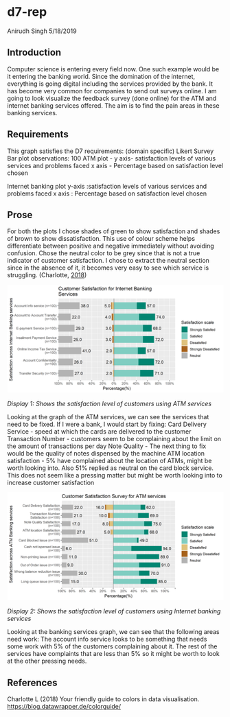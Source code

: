 d7-rep
================
Anirudh Singh
5/18/2019

## Introduction

Computer science is entering every field now. One such example would be
it entering the banking world. Since the domination of the internet,
everything is going digital including the services provided by the bank.
It has become very common for companies to send out surveys online. I am
going to look visualize the feedback survey (done online) for the ATM
and internet banking services offered. The aim is to find the pain areas
in these banking services.

## Requirements

This graph satisfies the D7 requirements: (domain specific) Likert
Survey Bar plot observations: 100 ATM plot - y axis- satisfaction levels
of various services and problems faced x axis - Percentage based on
satisfaction level chosen

Internet banking plot y-axis :satisfaction levels of various services
and problems faced x axis : Percentage based on satisfaction level
chosen

## Prose

For both the plots I chose shades of green to show satisfaction and
shades of brown to show dissatisfaction. This use of colour scheme helps
differentiate between positive and negative immediately without avoiding
confusion. Chose the neutral color to be grey since that is not a true
indicator of customer satisfaction. I chose to extract the neutral
section since in the absence of it, it becomes very easy to see which
service is struggling. (Charlotte, [2018](#ref-RostLC2018a))

![](../figures/d7-likert-atmbanking.png)<!-- -->

*Display 1: Shows the satisfaction level of customers using ATM
services*

Looking at the graph of the ATM services, we can see the services that
need to be fixed. If I were a bank, I would start by fixing: Card
Delivery Service - speed at which the cards are delivered to the
customer Transaction Number - customers seem to be complaining about the
limit on the amount of transactions per day Note Quality - The next
thing to fix would be the quality of notes dispensed by the machine ATM
location satisfaction - 5% have complained about the location of ATMs,
might be worth looking into. Also 51% replied as neutral on the card
block service. This does not seem like a pressing matter but might be
worth looking into to increase customer satisfaction

![](../figures/d7-likert-onlinebanking.png)<!-- -->

*Display 2: Shows the satisfaction level of customers using Internet
banking services*

Looking at the banking services graph, we can see that the following
areas need work: The account info service looks to be something that
needs some work with 5% of the customers complaining about it. The rest
of the services have complaints that are less than 5% so it might be
worth to look at the other pressing needs.

## References

<div id="refs" class="references">

<div id="ref-RostLC2018a">

Charlotte L (2018) Your friendly guide to colors in data visualisation.
<https://blog.datawrapper.de/colorguide/>

</div>

</div>
